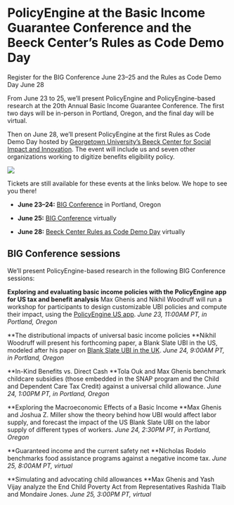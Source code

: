 # PolicyEngine at the Basic Income Guarantee Conference and the Beeck Center’s Rules as Code Demo Day

Register for the BIG Conference June 23–25 and the Rules as Code Demo Day June 28

From June 23 to 25, we’ll present PolicyEngine and PolicyEngine-based research at the 20th Annual Basic Income Guarantee Conference. The first two days will be in-person in Portland, Oregon, and the final day will be virtual.

Then on June 28, we’ll present PolicyEngine at the first Rules as Code Demo Day hosted by [Georgetown University’s Beeck Center for Social Impact and Innovation](https://beeckcenter.georgetown.edu/). The event will include us and seven other organizations working to digitize benefits eligibility policy.

![](https://cdn-images-1.medium.com/max/4476/1*xoeD4BOchH5kN9Ajt3ODOQ.png)

Tickets are still available for these events at the links below. We hope to see you there!

- **June 23–24:** [BIG Conference](http://thebigconference.org) in Portland, Oregon

- **June 25:** [BIG Conference](http://thebigconference.org) virtually

- **June 28:** [Beeck Center Rules as Code Demo Day](https://www.eventbrite.com/e/rules-as-code-demo-day-sharing-progress-potential-in-digitizing-benefits-tickets-354935901837) virtually

## BIG Conference sessions

We’ll present PolicyEngine-based research in the following BIG Conference sessions:

**Exploring and evaluating basic income policies with the PolicyEngine app for US tax and benefit analysis**
Max Ghenis and Nikhil Woodruff will run a workshop for participants to design customizable UBI policies and compute their impact, using the [PolicyEngine US app](http://policyengine.org/us).
_June 23, 11:00AM PT, in Portland, Oregon_

**The distributional impacts of universal basic income policies
**Nikhil Woodruff will present his forthcoming paper, a Blank Slate UBI in the US, modeled after his paper on [Blank Slate UBI in the UK](https://www.ubicenter.org/uk-blank-slate-ubi).
_June 24, 9:00AM PT, in Portland, Oregon_

**In-Kind Benefits vs. Direct Cash
**Tola Ouk and Max Ghenis benchmark childcare subsidies (those embedded in the SNAP program and the Child and Dependent Care Tax Credit) against a universal child allowance.
_June 24, 1:00PM PT, in Portland, Oregon_

**Exploring the Macroeconomic Effects of a Basic Income
**Max Ghenis and Joshua Z. Miller show the theory behind how UBI would affect labor supply, and forecast the impact of the US Blank Slate UBI on the labor supply of different types of workers.
_June 24, 2:30PM PT, in Portland, Oregon_

**Guaranteed income and the current safety net
**Nicholas Rodelo benchmarks food assistance programs against a negative income tax.
_June 25, 8:00AM PT, virtual_

**Simulating and advocating child allowances
**Max Ghenis and Yash Vijay analyze the End Child Poverty Act from Representatives Rashida Tlaib and Mondaire Jones.
_June 25, 3:00PM PT, virtual_
